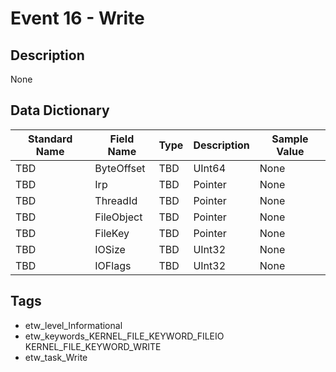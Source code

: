 # Event 16 - Write

## Description
None

## Data Dictionary
|Standard Name|Field Name|Type|Description|Sample Value|
|---|---|---|---|---|
|TBD|ByteOffset|TBD|UInt64|None|None|
|TBD|Irp|TBD|Pointer|None|None|
|TBD|ThreadId|TBD|Pointer|None|None|
|TBD|FileObject|TBD|Pointer|None|None|
|TBD|FileKey|TBD|Pointer|None|None|
|TBD|IOSize|TBD|UInt32|None|None|
|TBD|IOFlags|TBD|UInt32|None|None|

## Tags
* etw_level_Informational
* etw_keywords_KERNEL_FILE_KEYWORD_FILEIO KERNEL_FILE_KEYWORD_WRITE
* etw_task_Write